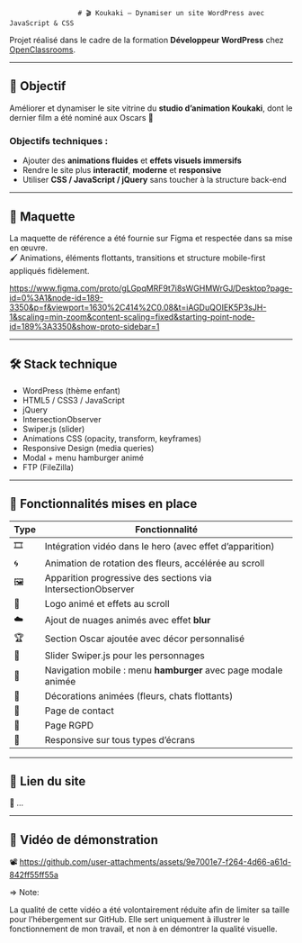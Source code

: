 
                            
                     # 🎬 Koukaki — Dynamiser un site WordPress avec JavaScript & CSS

Projet réalisé dans le cadre de la formation **Développeur WordPress** chez [OpenClassrooms](https://openclassrooms.com/).

---

## 🎯 Objectif

Améliorer et dynamiser le site vitrine du **studio d’animation Koukaki**, dont le dernier film a été nominé aux Oscars 🎉

### Objectifs techniques :
- Ajouter des **animations fluides** et **effets visuels immersifs**
- Rendre le site plus **interactif**, **moderne** et **responsive**
- Utiliser **CSS / JavaScript / jQuery** sans toucher à la structure back-end

---

## 🧩 Maquette

La maquette de référence a été fournie sur Figma et respectée dans sa mise en œuvre.  
🖌️ Animations, éléments flottants, transitions et structure mobile-first appliqués fidèlement.

https://www.figma.com/proto/gLGpqMRF9t7i8sWGHMWrGJ/Desktop?page-id=0%3A1&node-id=189-3350&p=f&viewport=1630%2C414%2C0.08&t=iAGDuQOIEK5P3sJH-1&scaling=min-zoom&content-scaling=fixed&starting-point-node-id=189%3A3350&show-proto-sidebar=1 

---

## 🛠️ Stack technique

- WordPress (thème enfant)
- HTML5 / CSS3 / JavaScript 
- jQuery
- IntersectionObserver
- Swiper.js (slider)
- Animations CSS (opacity, transform, keyframes)
- Responsive Design (media queries)
- Modal + menu hamburger animé
- FTP (FileZilla)

---

## 🚀 Fonctionnalités mises en place

| Type | Fonctionnalité |
|------|----------------|
| 🎞️ | Intégration vidéo dans le hero (avec effet d’apparition) |
| 🌀 | Animation de rotation des fleurs, accélérée au scroll |
| 🖼️ | Apparition progressive des sections via IntersectionObserver |
| 🧭 | Logo animé et effets au scroll |
| ☁️ | Ajout de nuages animés avec effet **blur** |
| 🏆 | Section Oscar ajoutée avec décor personnalisé |
| 🎠 | Slider Swiper.js pour les personnages |
| 📱 | Navigation mobile : menu **hamburger** avec page modale animée |
| 🌸 | Décorations animées (fleurs, chats flottants) |
| 📧 | Page de contact |
| 🔐 | Page RGPD |
| 📏 | Responsive sur tous types d’écrans |

---

## 🔗 Lien du site

🔗 *...*

---

## 🎥 Vidéo de démonstration

📽️ https://github.com/user-attachments/assets/9e7001e7-f264-4d66-a61d-842ff55ff55a

 => Note: 
 
La qualité de cette vidéo a été volontairement réduite afin de limiter sa taille pour l’hébergement sur GitHub. Elle sert uniquement à illustrer le fonctionnement de mon travail, et non à en démontrer la qualité visuelle.



